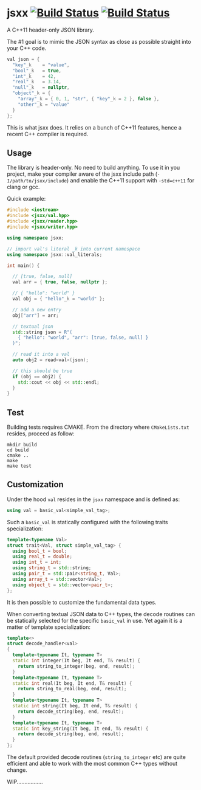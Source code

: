 jsxx [![Build Status](https://drone.io/github.com/metagoto/jsxx/status.png)](https://drone.io/github.com/metagoto/jsxx/latest) [![Build Status](https://travis-ci.org/metagoto/jsxx.svg?branch=master)](https://travis-ci.org/metagoto/jsxx)
====

A C++11 header-only JSON library.


The #1 goal is to mimic the JSON syntax as close as possible straight into your C++ code.

``` c++
val json = {
  "key"_k    = "value",
  "bool"_k   = true,
  "int"_k    = 42,
  "real"_k   = 3.14,
  "null"_k   = nullptr,
  "object"_k = {
    "array"_k = { 0, 1, "str", { "key"_k = 2 }, false },
    "other"_k = "value"
  }
};
```

This is what jsxx does. It relies on a bunch of C++11 features, hence a recent C++ compiler is required.


Usage
-----

The library is header-only. No need to build anything. To use it in you project, make your compiler aware of the jsxx include path (`-I/path/to/jsxx/include`) and enable the C++11 support with `-std=c++11` for clang or gcc.

Quick example:

``` c++
#include <iostream>
#include <jsxx/val.hpp>
#include <jsxx/reader.hpp>
#include <jsxx/writer.hpp>

using namespace jsxx;

// import val's literal _k into current namespace
using namespace jsxx::val_literals;

int main() {

  // [true, false, null]
  val arr = { true, false, nullptr };

  // { "hello": "world" }
  val obj = { "hello"_k = "world" };

  // add a new entry
  obj["arr"] = arr;

  // textual json
  std::string json = R"(
    { "hello": "world", "arr": [true, false, null] }
  )";

  // read it into a val
  auto obj2 = read<val>(json);

  // this should be true
  if (obj == obj2) {
    std::cout << obj << std::endl;
  }
}
```


Test
----

Building tests requires CMAKE. From the directory where `CMakeLists.txt` resides, proceed as follow:

```
mkdir build
cd build
cmake ..
make
make test
```


Customization
-------------

Under the hood `val` resides in the `jsxx` namespace and is defined as:

``` c++
using val = basic_val<simple_val_tag>;
```

Such a `basic_val` is statically configured with the following traits specialization:

``` c++
template<typename Val>
struct trait<Val, struct simple_val_tag> {
  using bool_t = bool;
  using real_t = double;
  using int_t = int;
  using string_t = std::string;
  using pair_t = std::pair<string_t, Val>;
  using array_t = std::vector<Val>;
  using object_t = std::vector<pair_t>;
};
```

It is then possible to customize the fundamental data types.

When converting textual JSON data to C++ types, the decode routines can be statically selected for the specific `basic_val` in use. Yet again it is a matter of template specialization:

``` c++
template<>
struct decode_handler<val>
{
  template<typename It, typename T>
  static int integer(It beg, It end, T& result) {
    return string_to_integer(beg, end, result);
  }
  template<typename It, typename T>
  static int real(It beg, It end, T& result) {
    return string_to_real(beg, end, result);
  }
  template<typename It, typename T>
  static int string(It beg, It end, T& result) {
    return decode_string(beg, end, result);
  }
  template<typename It, typename T>
  static int key_string(It beg, It end, T& result) {
    return decode_string(beg, end, result);
  }
};
```

The default provided decode routines (`string_to_integer` etc) are quite efficient and able to work with the most common C++ types without change.


WIP.................


